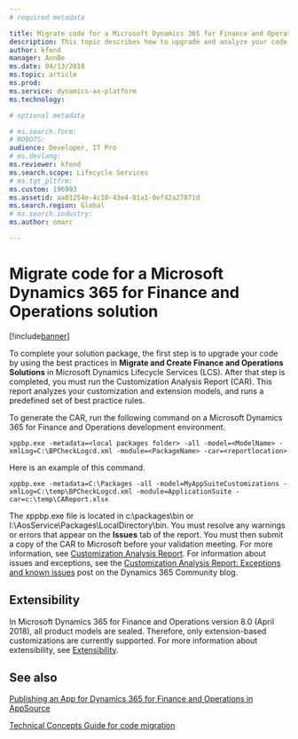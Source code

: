 ```yaml
---
# required metadata

title: Migrate code for a Microsoft Dynamics 365 for Finance and Operations solution
description: This topic describes how to upgrade and analyze your code in Microsoft Dynamics Lifecycle Services (LCS).
author: kfend
manager: AnnBe
ms.date: 04/13/2018
ms.topic: article
ms.prod: 
ms.service: dynamics-ax-platform
ms.technology: 

# optional metadata

# ms.search.form: 
# ROBOTS: 
audience: Developer, IT Pro
# ms.devlang: 
ms.reviewer: kfend
ms.search.scope: Lifecycle Services
# ms.tgt_pltfrm: 
ms.custom: 196993
ms.assetid: aa01254e-4c18-43e4-81a1-0ef42a27871d
ms.search.region: Global
# ms.search.industry: 
ms.author: omarc

---
```


# Migrate code for a Microsoft Dynamics 365 for Finance and Operations solution

[!include[banner](../includes/banner.md)]

To complete your solution package, the first step is to upgrade your code by using the best practices in **Migrate and Create Finance and Operations Solutions** in Microsoft Dynamics Lifecycle Services (LCS). After that step is completed, you must run the Customization Analysis Report (CAR). This report analyzes your customization and extension models, and runs a predefined set of best practice rules. 

To generate the CAR, run the following command on a Microsoft Dynamics 365 for Finance and Operations development environment.

    xppbp.exe -metadata=<local packages folder> -all -model=<ModelName> -xmlLog=C:\BPCheckLogcd.xml -module=<PackageName> -car=<reportlocation>

Here is an example of this command.

    xppbp.exe -metadata=C:\Packages -all -model=MyAppSuiteCustomizations -xmlLog=C:\temp\BPCheckLogcd.xml -module=ApplicationSuite -car=c:\temp\CAReport.xlsx

The xppbp.exe file is located in c:\\packages\\bin or I:\\AosService\\Packages\\LocalDirectory\\bin. You must resolve any warnings or errors that appear on the **Issues** tab of the report. You must then submit a copy of the CAR to Microsoft before your validation meeting. For more information, see [Customization Analysis Report](../dev-tools/customization-analysis-report.md). For information about issues and exceptions, see the [Customization Analysis Report: Exceptions and known issues](http://community.dynamics.com/ax/b/newdynamicsax/archive/2016/03/21/customization-analysis-report-exceptions-and-known-issues) post on the Dynamics 365 Community blog.

## Extensibility
In Microsoft Dynamics 365 for Finance and Operations version 8.0 (April 2018), all product models are sealed. Therefore, only extension-based customizations are currently supported. For more information about extensibility, see [Extensibility](https://docs.microsoft.com/en-us/dynamics365/unified-operations/dev-itpro/extensibility/extensibility-home-page).

See also
--------

[Publishing an App for Dynamics 365 for Finance and Operations in AppSource](lcs-solutions-app-source.md)

[Technical Concepts Guide for code migration](../dev-tools/developer-home-page.md#code-migration)
